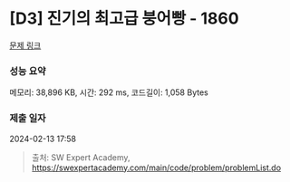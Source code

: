 # [D3] 진기의 최고급 붕어빵 - 1860 

[문제 링크](https://swexpertacademy.com/main/code/problem/problemDetail.do?contestProbId=AV5LsaaqDzYDFAXc) 

### 성능 요약

메모리: 38,896 KB, 시간: 292 ms, 코드길이: 1,058 Bytes

### 제출 일자

2024-02-13 17:58



> 출처: SW Expert Academy, https://swexpertacademy.com/main/code/problem/problemList.do